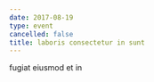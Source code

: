 ```yaml
---
date: 2017-08-19
type: event
cancelled: false
title: laboris consectetur in sunt
---
```

fugiat eiusmod et in